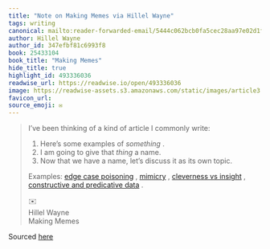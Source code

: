 ```yaml
---
title: "Note on Making Memes via Hillel Wayne"
tags: writing
canonical: mailto:reader-forwarded-email/5444c062bcb0fa5cec28aa97e02d1f19
author: Hillel Wayne
author_id: 347efbf81c6993f8
book: 25433104
book_title: "Making Memes"
hide_title: true
highlight_id: 493336036
readwise_url: https://readwise.io/open/493336036
image: https://readwise-assets.s3.amazonaws.com/static/images/article3.5c705a01b476.png
favicon_url: 
source_emoji: ✉️
---
```


> I’ve been thinking of a kind of article I commonly write:
> 
> 1.  Here’s some examples of *something* .
> 2.  I am going to give that *thing* a name.
> 3.  Now that we have a name, let’s discuss it as its own topic.
> 
> Examples: [edge case poisoning](https://buttondown.email/hillelwayne/archive/edge-case-poisoning/) , [mimicry](https://www.hillelwayne.com/post/software-mimicry/) , [cleverness vs insight](https://www.hillelwayne.com/post/cleverness/) , [constructive and predicative data](https://www.hillelwayne.com/post/constructive/) .
> <div class="quoteback-footer"><div class="quoteback-avatar"><span class="mini-emoji"> ✉️</span></div><div class="quoteback-metadata"><div class="metadata-inner"><span style="display:none">FROM:</span><div aria-label="Hillel Wayne" class="quoteback-author"> Hillel Wayne</div><div aria-label="Making Memes" class="quoteback-title"> Making Memes</div></div></div></div>

Sourced [here](https://buttondown.email/hillelwayne/archive/making-memes/)